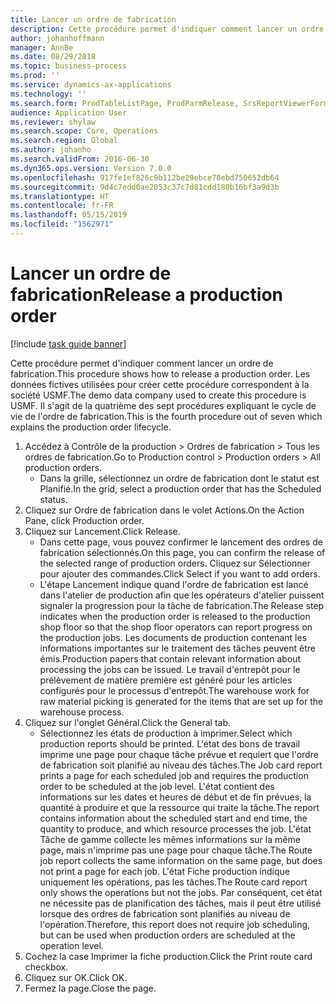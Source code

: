 ```yaml
---
title: Lancer un ordre de fabrication
description: Cette procédure permet d'indiquer comment lancer un ordre de fabrication.
author: johanhoffmann
manager: AnnBe
ms.date: 08/29/2018
ms.topic: business-process
ms.prod: ''
ms.service: dynamics-ax-applications
ms.technology: ''
ms.search.form: ProdTableListPage, ProdParmRelease, SrsReportViewerForm
audience: Application User
ms.reviewer: shylaw
ms.search.scope: Core, Operations
ms.search.region: Global
ms.author: johanho
ms.search.validFrom: 2016-06-30
ms.dyn365.ops.version: Version 7.0.0
ms.openlocfilehash: 917fe1ef826c9b112be29ebce78ebd750652db64
ms.sourcegitcommit: 9d4c7edd0ae2053c37c7d81cdd180b16bf3a9d3b
ms.translationtype: HT
ms.contentlocale: fr-FR
ms.lasthandoff: 05/15/2019
ms.locfileid: "1562971"
---
```

# <a name="release-a-production-order"></a><span data-ttu-id="e4be6-103">Lancer un ordre de fabrication</span><span class="sxs-lookup"><span data-stu-id="e4be6-103">Release a production order</span></span>

[!include [task guide banner](../../includes/task-guide-banner.md)]

<span data-ttu-id="e4be6-104">Cette procédure permet d'indiquer comment lancer un ordre de fabrication.</span><span class="sxs-lookup"><span data-stu-id="e4be6-104">This procedure shows how to release a production order.</span></span> <span data-ttu-id="e4be6-105">Les données fictives utilisées pour créer cette procédure correspondent à la société USMF.</span><span class="sxs-lookup"><span data-stu-id="e4be6-105">The demo data company used to create this procedure is USMF.</span></span> <span data-ttu-id="e4be6-106">Il s'agit de la quatrième des sept procédures expliquant le cycle de vie de l'ordre de fabrication.</span><span class="sxs-lookup"><span data-stu-id="e4be6-106">This is the fourth procedure out of seven which explains the production order lifecycle.</span></span>

1. <span data-ttu-id="e4be6-107">Accédez à Contrôle de la production > Ordres de fabrication > Tous les ordres de fabrication.</span><span class="sxs-lookup"><span data-stu-id="e4be6-107">Go to Production control > Production orders > All production orders.</span></span>
    * <span data-ttu-id="e4be6-108">Dans la grille, sélectionnez un ordre de fabrication dont le statut est Planifié.</span><span class="sxs-lookup"><span data-stu-id="e4be6-108">In the grid, select a production order that has the Scheduled status.</span></span>  
2. <span data-ttu-id="e4be6-109">Cliquez sur Ordre de fabrication dans le volet Actions.</span><span class="sxs-lookup"><span data-stu-id="e4be6-109">On the Action Pane, click Production order.</span></span>
3. <span data-ttu-id="e4be6-110">Cliquez sur Lancement.</span><span class="sxs-lookup"><span data-stu-id="e4be6-110">Click Release.</span></span>
    * <span data-ttu-id="e4be6-111">Dans cette page, vous pouvez confirmer le lancement des ordres de fabrication sélectionnés.</span><span class="sxs-lookup"><span data-stu-id="e4be6-111">On this page, you can confirm the release of the selected range of production orders.</span></span> <span data-ttu-id="e4be6-112">Cliquez sur Sélectionner pour ajouter des commandes.</span><span class="sxs-lookup"><span data-stu-id="e4be6-112">Click Select if you want to add orders.</span></span>  
    * <span data-ttu-id="e4be6-113">L'étape Lancement indique quand l'ordre de fabrication est lancé dans l'atelier de production afin que les opérateurs d'atelier puissent signaler la progression pour la tâche de fabrication.</span><span class="sxs-lookup"><span data-stu-id="e4be6-113">The Release step indicates when the production order is released to the production shop floor so that the shop floor operators can report progress on the production jobs.</span></span> <span data-ttu-id="e4be6-114">Les documents de production contenant les informations importantes sur le traitement des tâches peuvent être émis.</span><span class="sxs-lookup"><span data-stu-id="e4be6-114">Production papers that contain relevant information about processing the jobs can be issued.</span></span> <span data-ttu-id="e4be6-115">Le travail d'entrepôt pour le prélèvement de matière première est généré pour les articles configurés pour le processus d'entrepôt.</span><span class="sxs-lookup"><span data-stu-id="e4be6-115">The warehouse work for raw material picking is generated for the items that are set up for the warehouse process.</span></span>  
4. <span data-ttu-id="e4be6-116">Cliquez sur l'onglet Général.</span><span class="sxs-lookup"><span data-stu-id="e4be6-116">Click the General tab.</span></span>
    * <span data-ttu-id="e4be6-117">Sélectionnez les états de production à imprimer.</span><span class="sxs-lookup"><span data-stu-id="e4be6-117">Select which production reports should be printed.</span></span> <span data-ttu-id="e4be6-118">L'état des bons de travail imprime une page pour chaque tâche prévue et requiert que l'ordre de fabrication soit planifié au niveau des tâches.</span><span class="sxs-lookup"><span data-stu-id="e4be6-118">The Job card report prints a page for each scheduled job and requires the production order to be scheduled at the job level.</span></span> <span data-ttu-id="e4be6-119">L'état contient des informations sur les dates et heures de début et de fin prévues, la quantité à produire et que la ressource qui traite la tâche.</span><span class="sxs-lookup"><span data-stu-id="e4be6-119">The report contains information about the scheduled start and end time, the quantity to produce, and which resource processes the job.</span></span> <span data-ttu-id="e4be6-120">L'état Tâche de gamme collecte les mêmes informations sur la même page, mais n'imprime pas une page pour chaque tâche.</span><span class="sxs-lookup"><span data-stu-id="e4be6-120">The Route job report collects the same information on the same page, but does not print a page for each job.</span></span> <span data-ttu-id="e4be6-121">L'état Fiche production indique uniquement les opérations, pas les tâches.</span><span class="sxs-lookup"><span data-stu-id="e4be6-121">The Route card report only shows the operations but not the jobs.</span></span> <span data-ttu-id="e4be6-122">Par conséquent, cet état ne nécessite pas de planification des tâches, mais il peut être utilisé lorsque des ordres de fabrication sont planifiés au niveau de l'opération.</span><span class="sxs-lookup"><span data-stu-id="e4be6-122">Therefore, this report does not require job scheduling, but can be used when production orders are scheduled at the operation level.</span></span>  
5. <span data-ttu-id="e4be6-123">Cochez la case Imprimer la fiche production.</span><span class="sxs-lookup"><span data-stu-id="e4be6-123">Click the Print route card checkbox.</span></span>
6. <span data-ttu-id="e4be6-124">Cliquez sur OK.</span><span class="sxs-lookup"><span data-stu-id="e4be6-124">Click OK.</span></span>
7. <span data-ttu-id="e4be6-125">Fermez la page.</span><span class="sxs-lookup"><span data-stu-id="e4be6-125">Close the page.</span></span>

